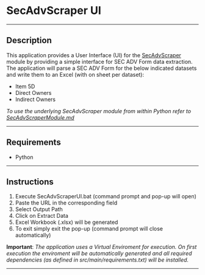 # SecAdvScraper UI

---
## Description
This application provides a User Interface (UI) for the [SecAdvScraper](src/main/SecAdvScraper.py) module by providing a simple interface for SEC ADV Form data extraction.
The application will parse a SEC ADV Form for the below indicated datasets and write them to an Excel (with on sheet per dataset):
- Item 5D
- Direct Owners
- Indirect Owners

*To use the underlying SecAdvScraper module from within Python refer to [SecAdvScraperModule.md](SecAdvScraperModule.md)*

----
## Requirements
- Python

----
## Instructions
1. Execute SecAdvScraperUI.bat (command prompt and pop-up will open)
2. Paste the URL in the corresponding field
3. Select Output Path
4. Click on Extract Data
5. Excel Workbook (.xlsx) will be generated
6. To exit simply exit the pop-up (command prompt will close automatically)

**Important**: *The application uses a Virtual Enviroment for execution. On first execution the enviroment will be automatically generated and all required dependencies (as defined in src/main/requirements.txt) will be installed.*

----
